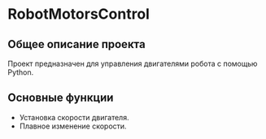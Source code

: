 # RobotMotorsControl

## Общее описание проекта
Проект предназначен для управления двигателями робота с помощью Python.

## Основные функции
- Установка скорости двигателя.
- Плавное изменение скорости.

